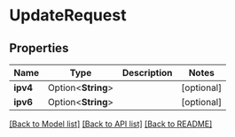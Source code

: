 # UpdateRequest

## Properties

Name | Type | Description | Notes
------------ | ------------- | ------------- | -------------
**ipv4** | Option<**String**> |  | [optional]
**ipv6** | Option<**String**> |  | [optional]

[[Back to Model list]](../README.md#documentation-for-models) [[Back to API list]](../README.md#documentation-for-api-endpoints) [[Back to README]](../README.md)


